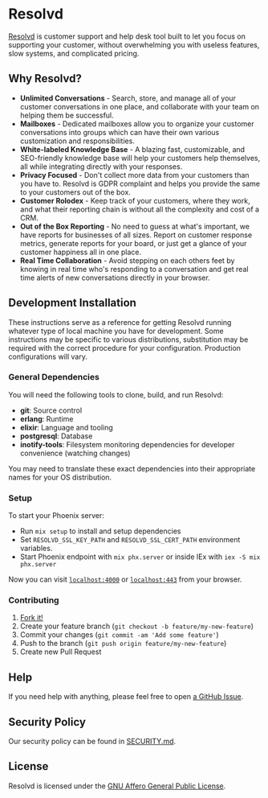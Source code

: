 # Resolvd

[Resolvd](https://resolvd.co) is customer support and help desk tool built to let you focus on supporting your customer, without overwhelming you with useless features, slow systems, and complicated pricing. 


## Why Resolvd?
* **Unlimited Conversations** - Search, store, and manage all of your customer conversations in one place, and collaborate with your team on helping them be successful.
* **Mailboxes** - Dedicated mailboxes allow you to organize your customer conversations into groups which can have their own various customization and responsibilities. 
* **White-labeled Knowledge Base** - A blazing fast, customizable, and SEO-friendly knowledge base will help your customers help themselves, all while integrating directly with your responses.
* **Privacy Focused** - Don't collect more data from your customers than you have to. Resolvd is GDPR complaint and helps you provide the same to your customers out of the box.
* **Customer Rolodex** - Keep track of your customers, where they work, and what their reporting chain is without all the complexity and cost of a CRM. 
* **Out of the Box Reporting** - No need to guess at what's important, we have reports for businesses of all sizes. Report on customer response metrics, generate reports for your board, or just get a glance of your customer happiness all in one place.
* **Real Time Collaboration** - Avoid stepping on each others feet by knowing in real time who's responding to a conversation and get real time alerts of new conversations directly in your browser.

## Development Installation

These instructions serve as a reference for getting Resolvd running whatever type of local machine you have for development. Some instructions may be specific to various distributions, substitution may be required with the correct procedure for your configuration. Production configurations will vary.

### General Dependencies

You will need the following tools to clone, build, and run Resolvd:

- **git**: Source control
- **erlang**: Runtime
- **elixir**: Language and tooling
- **postgresql**: Database
- **inotify-tools**: Filesystem monitoring dependencies for developer convenience (watching changes)


You may need to translate these exact dependencies into their appropriate names for your OS distribution.

### Setup

To start your Phoenix server:

  * Run `mix setup` to install and setup dependencies
  * Set `RESOLVD_SSL_KEY_PATH` and `RESOLVD_SSL_CERT_PATH` environment variables.
  * Start Phoenix endpoint with `mix phx.server` or inside IEx with `iex -S mix phx.server`

Now you can visit [`localhost:4000`](http://localhost:4000) or [`localhost:443`](https://localhost) from your browser.

### Contributing
1. [Fork it!](http://github.com/ResolvdCo/resolvd/fork)
2. Create your feature branch (`git checkout -b feature/my-new-feature`)
3. Commit your changes (`git commit -am 'Add some feature'`)
4. Push to the branch (`git push origin feature/my-new-feature`)
5. Create new Pull Request

## Help
If you need help with anything, please feel free to open [a GitHub Issue](https://github.com/ResolvdCo/resolvd/issues/new).

## Security Policy
Our security policy can be found in [SECURITY.md](SECURITY.md).

## License
Resolvd is licensed under the [GNU Affero General Public License](LICENSE.md).